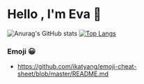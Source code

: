 # Hello , I'm Eva 👋   

![Anurag's GitHub stats](https://github-readme-stats.vercel.app/api?username=evachen20041010&show_icons=true&theme=dracula)
[![Top Langs](https://github-readme-stats.vercel.app/api/top-langs/?username=evachen20041010&layout=compact)](https://github.com/anuraghazra/github-readme-stats)

### Emoji 😀
- https://github.com/ikatyang/emoji-cheat-sheet/blob/master/README.md
